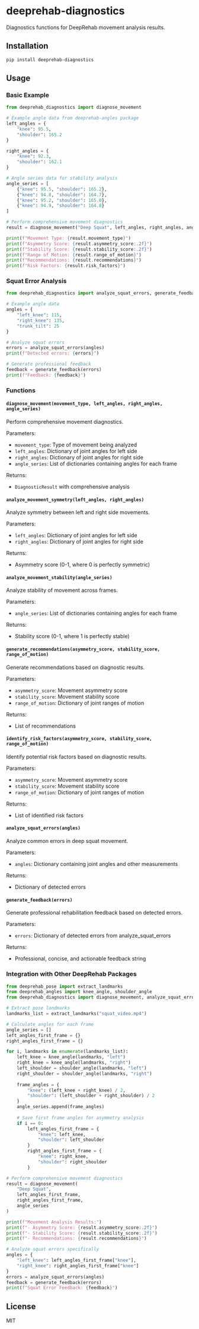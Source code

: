 # deeprehab-diagnostics

Diagnostics functions for DeepRehab movement analysis results.

## Installation

```bash
pip install deeprehab-diagnostics
```

## Usage

### Basic Example

```python
from deeprehab_diagnostics import diagnose_movement

# Example angle data from deeprehab-angles package
left_angles = {
    "knee": 95.5,
    "shoulder": 165.2
}

right_angles = {
    "knee": 92.3,
    "shoulder": 162.1
}

# Angle series data for stability analysis
angle_series = [
    {"knee": 95.5, "shoulder": 165.2},
    {"knee": 94.8, "shoulder": 164.7},
    {"knee": 95.2, "shoulder": 165.0},
    {"knee": 94.9, "shoulder": 164.8}
]

# Perform comprehensive movement diagnostics
result = diagnose_movement("Deep Squat", left_angles, right_angles, angle_series)

print(f"Movement Type: {result.movement_type}")
print(f"Asymmetry Score: {result.asymmetry_score:.2f}")
print(f"Stability Score: {result.stability_score:.2f}")
print(f"Range of Motion: {result.range_of_motion}")
print(f"Recommendations: {result.recommendations}")
print(f"Risk Factors: {result.risk_factors}")
```

### Squat Error Analysis

```python
from deeprehab_diagnostics import analyze_squat_errors, generate_feedback

# Example angle data
angles = {
    "left_knee": 115,
    "right_knee": 135,
    "trunk_tilt": 25
}

# Analyze squat errors
errors = analyze_squat_errors(angles)
print(f"Detected errors: {errors}")

# Generate professional feedback
feedback = generate_feedback(errors)
print(f"Feedback: {feedback}")
```

### Functions

#### `diagnose_movement(movement_type, left_angles, right_angles, angle_series)`

Perform comprehensive movement diagnostics.

Parameters:
- `movement_type`: Type of movement being analyzed
- `left_angles`: Dictionary of joint angles for left side
- `right_angles`: Dictionary of joint angles for right side
- `angle_series`: List of dictionaries containing angles for each frame

Returns:
- `DiagnosticResult` with comprehensive analysis

#### `analyze_movement_symmetry(left_angles, right_angles)`

Analyze symmetry between left and right side movements.

Parameters:
- `left_angles`: Dictionary of joint angles for left side
- `right_angles`: Dictionary of joint angles for right side

Returns:
- Asymmetry score (0-1, where 0 is perfectly symmetric)

#### `analyze_movement_stability(angle_series)`

Analyze stability of movement across frames.

Parameters:
- `angle_series`: List of dictionaries containing angles for each frame

Returns:
- Stability score (0-1, where 1 is perfectly stable)

#### `generate_recommendations(asymmetry_score, stability_score, range_of_motion)`

Generate recommendations based on diagnostic results.

Parameters:
- `asymmetry_score`: Movement asymmetry score
- `stability_score`: Movement stability score
- `range_of_motion`: Dictionary of joint ranges of motion

Returns:
- List of recommendations

#### `identify_risk_factors(asymmetry_score, stability_score, range_of_motion)`

Identify potential risk factors based on diagnostic results.

Parameters:
- `asymmetry_score`: Movement asymmetry score
- `stability_score`: Movement stability score
- `range_of_motion`: Dictionary of joint ranges of motion

Returns:
- List of identified risk factors

#### `analyze_squat_errors(angles)`

Analyze common errors in deep squat movement.

Parameters:
- `angles`: Dictionary containing joint angles and other measurements

Returns:
- Dictionary of detected errors

#### `generate_feedback(errors)`

Generate professional rehabilitation feedback based on detected errors.

Parameters:
- `errors`: Dictionary of detected errors from analyze_squat_errors

Returns:
- Professional, concise, and actionable feedback string

### Integration with Other DeepRehab Packages

```python
from deeprehab_pose import extract_landmarks
from deeprehab_angles import knee_angle, shoulder_angle
from deeprehab_diagnostics import diagnose_movement, analyze_squat_errors, generate_feedback

# Extract pose landmarks
landmarks_list = extract_landmarks("squat_video.mp4")

# Calculate angles for each frame
angle_series = []
left_angles_first_frame = {}
right_angles_first_frame = {}

for i, landmarks in enumerate(landmarks_list):
    left_knee = knee_angle(landmarks, "left")
    right_knee = knee_angle(landmarks, "right")
    left_shoulder = shoulder_angle(landmarks, "left")
    right_shoulder = shoulder_angle(landmarks, "right")
    
    frame_angles = {
        "knee": (left_knee + right_knee) / 2,
        "shoulder": (left_shoulder + right_shoulder) / 2
    }
    angle_series.append(frame_angles)
    
    # Save first frame angles for asymmetry analysis
    if i == 0:
        left_angles_first_frame = {
            "knee": left_knee,
            "shoulder": left_shoulder
        }
        right_angles_first_frame = {
            "knee": right_knee,
            "shoulder": right_shoulder
        }

# Perform comprehensive movement diagnostics
result = diagnose_movement(
    "Deep Squat", 
    left_angles_first_frame, 
    right_angles_first_frame, 
    angle_series
)

print(f"Movement Analysis Results:")
print(f"- Asymmetry Score: {result.asymmetry_score:.2f}")
print(f"- Stability Score: {result.stability_score:.2f}")
print(f"- Recommendations: {result.recommendations}")

# Analyze squat errors specifically
angles = {
    "left_knee": left_angles_first_frame["knee"],
    "right_knee": right_angles_first_frame["knee"]
}
errors = analyze_squat_errors(angles)
feedback = generate_feedback(errors)
print(f"Squat Error Feedback: {feedback}")
```

## License

MIT